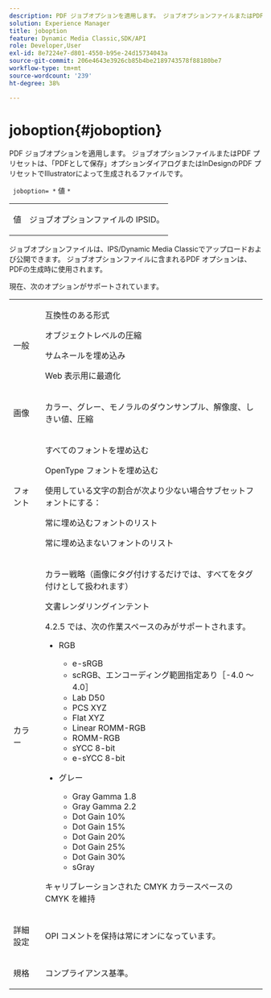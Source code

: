 ```yaml
---
description: PDF ジョブオプションを適用します。 ジョブオプションファイルまたはPDF プリセットは、「PDFとして保存」オプションダイアログまたはInDesignのPDF プリセットでIllustratorによって生成されるファイルです。
solution: Experience Manager
title: joboption
feature: Dynamic Media Classic,SDK/API
role: Developer,User
exl-id: 8e7224e7-d801-4550-b95e-24d15734043a
source-git-commit: 206e4643e3926cb85b4be2189743578f88180be7
workflow-type: tm+mt
source-wordcount: '239'
ht-degree: 38%

---
```


# joboption{#joboption}

PDF ジョブオプションを適用します。 ジョブオプションファイルまたはPDF プリセットは、「PDFとして保存」オプションダイアログまたはInDesignのPDF プリセットでIllustratorによって生成されるファイルです。

` joboption= *` 値 `*`

<table id="simpletable_BA7B58BE0B0740298D45DDEBE7832D93"> 
 <tr class="strow"> 
  <td class="stentry"> <p><span class="codeph"> <span class="varname"> 値 </span></span> </p> </td> 
  <td class="stentry"> <p>ジョブオプションファイルの IPSID。 </p></td> 
 </tr> 
</table>

ジョブオプションファイルは、IPS/Dynamic Media Classicでアップロードおよび公開できます。 ジョブオプションファイルに含まれるPDF オプションは、PDFの生成時に使用されます。

現在、次のオプションがサポートされています。

<table id="simpletable_7E0AE8A06AE54A02AF0107FBEDF73D61"> 
 <tr class="strow"> 
  <td class="stentry"> <p>一般 </p></td> 
  <td class="stentry"> <p> 互換性のある形式 </p> <p> オブジェクトレベルの圧縮 </p> <p> サムネールを埋め込み </p> <p> Web 表示用に最適化 </p> </td> 
 </tr> 
 <tr class="strow"> 
  <td class="stentry"> <p>画像 </p></td> 
  <td class="stentry"> <p> カラー、グレー、モノラルのダウンサンプル、解像度、しきい値、圧縮 </p> </td> 
 </tr> 
 <tr class="strow"> 
  <td class="stentry"> <p>フォント </p></td> 
  <td class="stentry"> <p> すべてのフォントを埋め込む </p> <p> OpenType フォントを埋め込む </p> <p> 使用している文字の割合が次より少ない場合サブセットフォントにする： </p> <p> 常に埋め込むフォントのリスト </p> <p> 常に埋め込まないフォントのリスト </p> </td> 
 </tr> 
 <tr class="strow"> 
  <td class="stentry"> <p>カラー </p></td> 
  <td class="stentry"> <p> カラー戦略（画像にタグ付けするだけでは、すべてをタグ付けとして扱われます） </p> <p> 文書レンダリングインテント </p> <p> 4.2.5 では、次の作業スペースのみがサポートされます。 </p> <p> 
    <ul id="ul_3F3EFDFB6A3340978AE31DEDF0FDA2C8"> 
     <li id="li_17A9FA99D6CA4C5182E383A85F0E3C90"> RGB <p> 
       <ul id="ul_1DD0C264DA1248319E751ADD18140C6D"> 
        <li id="li_B91B4D0C1D80442EB8690933AFA1F093"> e-sRGB </li> 
        <li id="li_D7F8C500DF5E4CBC8FFA4FEFB8E4E036"> scRGB、エンコーディング範囲指定あり［-4.0 ～ 4.0］ </li> 
        <li id="li_942CD69732984E16A71C2F75EC5B5245"> Lab D50 </li> 
        <li id="li_7063B9E98D1E4946AC8F0EF7BC988806"> PCS XYZ </li> 
        <li id="li_5809447576B147B68630C4B7EC2E7870"> Flat XYZ </li> 
        <li id="li_3B5DA42A04124A6BAA12343AFC19F620">Linear ROMM-RGB </li> 
        <li id="li_DEC3028FA9C34176B761D12B7179B44F">ROMM-RGB </li> 
        <li id="li_3E7E7C4A680C4E3EADE0A26048ECF1F4"> sYCC 8-bit </li> 
        <li id="li_16A615C9A74D443AB3C63B3FE3AB5443"> e-sYCC 8-bit </li> 
       </ul> </p> </li> 
     <li id="li_AFA6D4D8C0624AA495E2EB2F0F0C7F7B">グレー <p> 
       <ul id="ul_945389DD426F44C09EB9C7F23933CB77"> 
        <li id="li_DB0AE3DFFC184480BB91666FF1BB4776">Gray Gamma 1.8 </li> 
        <li id="li_755C556ED94740D1BD30EBE67018E074">Gray Gamma 2.2 </li> 
        <li id="li_67437440AFB54B7686333A55233AA87F">Dot Gain 10% </li> 
        <li id="li_0D6CA6004EC84048B5F2198406F4F343">Dot Gain 15% </li> 
        <li id="li_1AFD11C23AB147978559D8F00BFB3142">Dot Gain 20% </li> 
        <li id="li_6CD5ACEF6B0B49E8BACA8264FE0E9C44"> Dot Gain 25% </li> 
        <li id="li_AB5F1FA7111041BD82353E02A284A546">Dot Gain 30% </li> 
        <li id="li_7433278AE8054AD28BD38A0A6E4EF7EF"> sGray </li> 
       </ul> </p> </li> 
    </ul> </p> <p> キャリブレーションされた CMYK カラースペースの CMYK を維持 </p> </td> 
 </tr> 
 <tr class="strow"> 
  <td class="stentry"> <p>詳細設定 </p></td> 
  <td class="stentry"> <p>OPI コメントを保持は常にオンになっています。 </p></td> 
 </tr> 
 <tr class="strow"> 
  <td class="stentry"> <p>規格 </p></td> 
  <td class="stentry"> <p>コンプライアンス基準。 </p></td> 
 </tr> 
</table>
